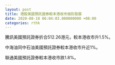 ```yaml
---
layout: post
title: 港股美國預託證券較本港收市個別發展
date: 2020-08-18 06:04:03.000000000 +08:00
categories: rthk
---
```


騰訊美國預託證券折合512.26港元，較本港收市升1.5%。

中海油同中石油美國預託證券較本港收市升近1%。

聯通美國預託證券較本港收市跌1.8%。
